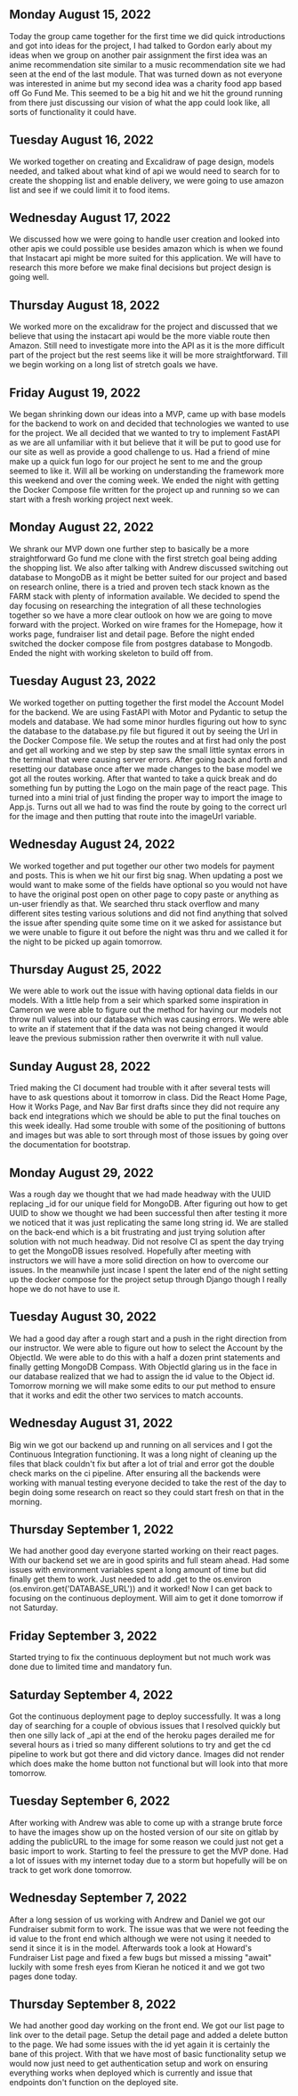 ## Monday August 15, 2022

Today the group came together for the first time we did quick introductions and got into ideas for the project, I had talked to Gordon early about my ideas when we group on another pair assignment the first idea was an anime recommendation site similar to a music recommendation site we had seen at the end of the last module. That was turned down as not everyone was interested in anime but my second idea was a charity food app based off Go Fund Me.
This seemed to be a big hit and we hit the ground running from there just discussing our vision of what the app could look like, all sorts of functionality it could have.

## Tuesday August 16, 2022

We worked together on creating and Excalidraw of page design, models needed, and talked about what kind of api we would need to search for to create the shopping list and enable delivery, we were going to use amazon list and see if we could limit it to food items. 

## Wednesday August 17, 2022

We discussed how we were going to handle user creation and looked into other apis we could possible use besides amazon which is when we found that Instacart api might be more suited for this application. We will have to research this more before we make final decisions but project design is going well.

## Thursday August 18, 2022

We worked more on the excalidraw for the project and discussed that we believe that using the instacart api would be the more viable route then Amazon. Still need to investigate more into the API as it is the more difficult part of the project but the rest seems like it will be more straightforward. Till we begin working on a long list of stretch goals we have.

## Friday August 19, 2022

We began shrinking down our ideas into a MVP, came up with base models for the backend to work on and decided that technologies we wanted to use for the project. We all decided that we wanted to try to implement FastAPI as we are all unfamiliar with it but believe that it will be put to good use for our site as well as provide a good challenge to us. Had a friend of mine make up a quick fun logo for our project he sent to me and the group seemed to like it. Will all be working on understanding the framework more this weekend and over the coming week. We ended the night with getting the Docker Compose file written for the project up and running so we can start with a fresh working project next week. 

## Monday August 22, 2022

We shrank our MVP down one further step to basically be a more straightforward Go fund me clone with the first stretch goal being adding the shopping list. We also after talking with Andrew discussed switching out database to MongoDB as it might be better suited for our project and based on research online, there is a tried and proven tech stack known as the FARM stack with plenty of information available. We decided to spend the day focusing on researching the integration of all these technologies together so we have a more clear outlook on how we are going to move forward with the project. Worked on wire frames for the Homepage, how it works page, fundraiser list and detail page. Before the night ended switched the docker compose file from postgres database to Mongodb. Ended the night with working skeleton to build off from.

## Tuesday August 23, 2022

We worked together on putting together the first model the Account Model for the backend. We are using FastAPI with Motor and Pydantic to setup the models and database. We had some minor hurdles figuring out how to sync the database to the database.py file but figured it out by seeing the Url in the Docker Compose file. We setup the routes and at first had only the post and get all working and we step by step saw the small little syntax errors in the terminal that were causing server errors. After going back and forth and resetting our database once after we made changes to the base model we got all the routes working. After that wanted to take a quick break and do something fun by putting the Logo on the main page of the react page. This turned into a mini trial of just finding the proper way to import the image to App.js. Turns out all we had to was find the route by going to the correct url for the image and then putting that route into the imageUrl variable.

## Wednesday August 24, 2022

We worked together and put together our other two models for payment and posts. This is when we hit our first big snag. When updating a post we would want to make some of the fields have optional so you would not have to have the original post open on other page to copy paste or anything as un-user friendly as that. We searched thru stack overflow and many different sites testing various solutions and did not find anything that solved the issue after spending quite some time on it we asked for assistance but we were unable to figure it out before the night was thru and we called it for the night to be picked up again tomorrow.

## Thursday August 25, 2022 

We were able to work out the issue with having optional data fields in our models. With a little help from a seir which sparked some inspiration in Cameron we were able to figure out the method for having our models not throw null values into our database which was causing errors. We were able to write an if statement that if the data was not being changed it would leave the previous submission rather then overwrite it with null value.

## Sunday August 28, 2022

Tried making the CI document had trouble with it after several tests will have to ask questions about it tomorrow in class. Did the React Home Page, How it Works Page, and Nav Bar first drafts since they did not require any back end integrations which we should be able to put the final touches on this week ideally. Had some trouble with some of the positioning of buttons and images but was able to sort through most of those issues by going over the documentation for bootstrap.

## Monday August 29, 2022

Was a rough day we thought that we had made headway with the UUID replacing _id for our unique field for MongoDB. After figuring out how to get UUID to show we thought we had been successful then after testing it more we noticed that it was just replicating the same long string id. We are stalled on the back-end which is a bit frustrating and just trying solution after solution with not much headway. Did not resolve CI as spent the day trying to get the MongoDB issues resolved. Hopefully after meeting with instructors we will have a more solid direction on how to overcome our issues. In the meanwhile just incase I spent the later end of the night setting up the docker compose for the project setup through Django though I really hope we do not have to use it.

## Tuesday August 30, 2022

We had a good day after a rough start and a push in the right direction from our instructor. We were able to figure out how to select the Account by the ObjectId. We were able to do this with a half a dozen print statements and finally getting MongoDB Compass. With ObjectId glaring us in the face in our database realized that we had to assign the id value to the Object id. Tomorrow morning we will make some edits to our put method to ensure that it works and edit the other two services to match accounts.

## Wednesday August 31, 2022

Big win we got our backend up and running on all services and I got the Continuous Integration functioning. It was a long night of cleaning up the files that black couldn't fix but after a lot of trial and error got the double check marks on the ci pipeline. After ensuring all the backends were working with manual testing everyone decided to take the rest of the day to begin doing some research on react so they could start fresh on that in the morning.

## Thursday September 1, 2022

We had another good day everyone started working on their react pages. With our backend set we are in good spirits and full steam ahead. Had some issues with environment variables spent a long amount of time but did finally get them to work. Just needed to add .get to the os.environ (os.environ.get('DATABASE_URL')) and it worked! Now I can get back to focusing on the continuous deployment. Will aim to get it done tomorrow if not Saturday.

## Friday September 3, 2022

Started trying to fix the continuous deployment but not much work was done due to limited time and mandatory fun.

## Saturday September 4, 2022 

Got the continuous deployment page to deploy successfully. It was a long day of searching for a couple of obvious issues that I resolved quickly but then one silly lack of _api at the end of the heroku pages derailed me for several hours as i tried so many different solutions to try and get the cd pipeline to work but got there and did victory dance. Images did not render which does make the home button not functional but will look into that more tomorrow.

## Tuesday September 6, 2022 

After working with Andrew was able to come up with a strange brute force to have the images show up on the hosted version of our site on gitlab by adding the publicURL to the image for some reason we could just not get a basic import to work. Starting to feel the pressure to get the MVP done. Had a lot of issues with my internet today due to a storm but hopefully will be on track to get work done tomorrow.

## Wednesday September 7, 2022

After a long session of us working with Andrew and Daniel we got our Fundraiser submit form to work. The issue was that we were not feeding the id value to the front end which although we were not using it needed to send it since it is in the model. Afterwards took a look at Howard's Fundraiser List page and fixed a few bugs but missed a missing "await" luckily with some fresh eyes from Kieran he noticed it and we got two pages done today.

## Thursday September 8, 2022

We had another good day working on the front end. We got our list page to link over to the detail page. Setup the detail page and added a delete button to the page. We had some issues with the id yet again it is certainly the bane of this project. With that we have most of basic functionality setup we would now just need to get authentication setup and work on ensuring everything works when deployed which is currently and issue that endpoints don't function on the deployed site.